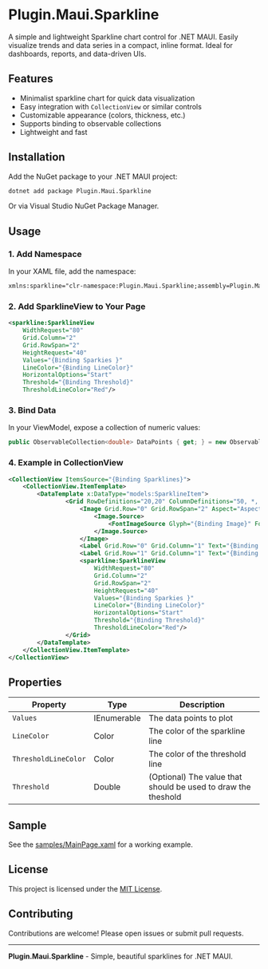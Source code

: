 # Plugin.Maui.Sparkline

A simple and lightweight Sparkline chart control for .NET MAUI. Easily visualize trends and data series in a compact, inline format. Ideal for dashboards, reports, and data-driven UIs.

## Features

- Minimalist sparkline chart for quick data visualization
- Easy integration with `CollectionView` or similar controls
- Customizable appearance (colors, thickness, etc.)
- Supports binding to observable collections
- Lightweight and fast

## Installation

Add the NuGet package to your .NET MAUI project:

```sh
dotnet add package Plugin.Maui.Sparkline
```

Or via Visual Studio NuGet Package Manager.

## Usage

### 1. Add Namespace

In your XAML file, add the namespace:

```xml
xmlns:sparkline="clr-namespace:Plugin.Maui.Sparkline;assembly=Plugin.Maui.Sparkline"
```

### 2. Add SparklineView to Your Page

```xml
<sparkline:SparklineView 
    WidthRequest="80"
    Grid.Column="2"
    Grid.RowSpan="2"
    HeightRequest="40"
    Values="{Binding Sparkies }"
    LineColor="{Binding LineColor}"
    HorizontalOptions="Start"
    Threshold="{Binding Threshold}"
    ThresholdLineColor="Red"/>
```

### 3. Bind Data

In your ViewModel, expose a collection of numeric values:

```csharp
public ObservableCollection<double> DataPoints { get; } = new ObservableCollection<double> { 1, 3, 2, 5, 4 };
```

### 4. Example in CollectionView

```xml
<CollectionView ItemsSource="{Binding Sparklines}">
    <CollectionView.ItemTemplate>
        <DataTemplate x:DataType="models:SparklineItem">
                <Grid RowDefinitions="20,20" ColumnDefinitions="50, *, 100" Margin="0,5,5,5">
                    <Image Grid.Row="0" Grid.RowSpan="2" Aspect="AspectFit" HorizontalOptions="Fill" WidthRequest="30" HeightRequest="35" VerticalOptions="Start">
                        <Image.Source>
                            <FontImageSource Glyph="{Binding Image}" FontFamily="FluentUI" Color="{AppThemeBinding Light={StaticResource Black}, Dark={StaticResource White}}"/>
                        </Image.Source>
                    </Image>
                    <Label Grid.Row="0" Grid.Column="1" Text="{Binding Name}" FontSize="12" HorizontalOptions="Start" FontAttributes="Bold" FontFamily="OpenSansSemibold"/>
                    <Label Grid.Row="1" Grid.Column="1" Text="{Binding Description}" FontSize="12" HorizontalOptions="Start" LineBreakMode="TailTruncation"/>
                    <sparkline:SparklineView 
                        WidthRequest="80"
                        Grid.Column="2"
                        Grid.RowSpan="2"
                        HeightRequest="40"
                        Values="{Binding Sparkies }"
                        LineColor="{Binding LineColor}"
                        HorizontalOptions="Start"
                        Threshold="{Binding Threshold}"
                        ThresholdLineColor="Red"/>
                </Grid>
        </DataTemplate>
    </CollectionView.ItemTemplate>
</CollectionView>

```

## Properties

| Property            | Type                | Description                                 |
|---------------------|---------------------|---------------------------------------------|
| `Values`            | IEnumerable<double> | The data points to plot                     |
| `LineColor`         | Color               | The color of the sparkline line             |
| `ThresholdLineColor`| Color               | The color of the threshold line             |
| `Threshold`         | Double              | (Optional) The value that should be used to draw the theshold   |


## Sample

See the [samples/MainPage.xaml](samples/MainPage.xaml) for a working example.

## License

This project is licensed under the [MIT License](LICENSE).

## Contributing

Contributions are welcome! Please open issues or submit pull requests.

---

**Plugin.Maui.Sparkline** - Simple, beautiful sparklines for .NET MAUI.